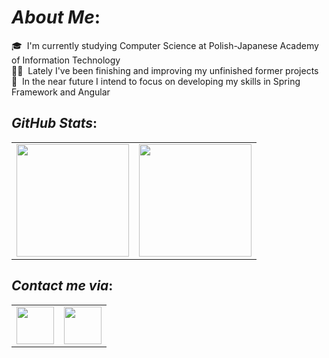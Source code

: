 # <b>*About Me*:</b> 
🎓 &nbsp;I'm currently studying Computer Science at Polish-Japanese Academy of Information Technology \
👨‍💻 &nbsp;Lately I've been finishing and improving my unfinished former projects \
🌱 &nbsp;In the near future I intend to focus on developing my skills in Spring Framework and Angular

## <b>*GitHub Stats*:</b> 
<table>
<tr>
  
  <td>
  <a href="https://github.com/Franek-Antoniak">
  <img align="center" src="https://github-readme-stats.vercel.app/api?username=Franek-Antoniak&show_icons=true&include_all_commits=true&theme=radical&hide_border=true" height="180" />
  </a>
  </td>
    
  <td> 
  <a href="https://github.com/Franek-Antoniak">
  <img align="center" src="https://github-readme-stats.vercel.app/api/top-langs/?username=Franek-Antoniak&layout=compact&theme=radical&hide_border=true" height="180"/>
  </a>
  </td>
    
</tr>
</table>


## <b>*Contact me via*:</b>

<table>
  <td>
  <a href="https://www.linkedin.com/in/franciszek-antoniak">
  <img align="center" src="https://img.shields.io/badge/LinkedIn-0077B5?style=for-the-badge&logo=linkedin&logoColor=white" height="60"/>
  </a>
  </td>
    
  <td> 
  <a href="https://discord.gg/2YdFutsPhJ">
  <img align="center" src="https://discordapp.com/api/guilds/1015389121017040946/widget.png?style=banner2" height="60"/>
  </a>
  </td>
</table>
